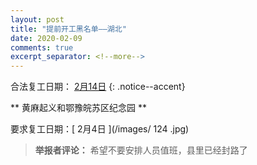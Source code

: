 ```yaml
---
layout: post
title: "提前开工黑名单——湖北"
date: 2020-02-09
comments: true
excerpt_separator: <!--more-->
---
```


合法复工日期： [2月14日](http://www.hubei.gov.cn/zhuanti/2020/gzxxgzbd/zxtb/202001/t20200129_2016290.shtml)
{: .notice--accent}




**	黄麻起义和鄂豫皖苏区纪念园	**

要求复工日期：[	2月4日	](/images/	124	.jpg)
> **举报者评论：**	希望不要安排人员值班，县里已经封路了



<!--more-->
